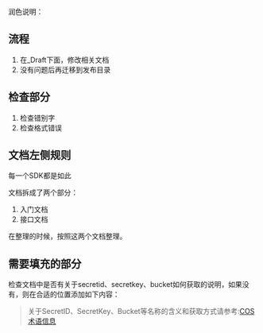 
润色说明：

## 流程

1. 在_Draft下面，修改相关文档
2. 没有问题后再迁移到发布目录



## 检查部分


1. 检查错别字
2. 检查格式错误

## 文档左侧规则

每一个SDK都是如此

文档拆成了两个部分：

1. 入门文档
2. 接口文档

在整理的时候，按照这两个文档整理。


## 需要填充的部分

检查文档中是否有关于secretid、secretkey、bucket如何获取的说明，如果没有，则在合适的位置添加如下内容：


> 关于SecretID、SecretKey、Bucket等名称的含义和获取方式请参考:[COS 术语信息](https://cloud.tencent.com/document/product/436/7751)


